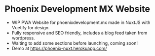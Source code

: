 # Phoenix Development MX Website

* WIP PWA Website for phoenixdevelopment.mx made in NuxtJS with Vuetify for design.
* Fully responsive and SEO friendly, includes a blog feed taken from wordpress.
* Waiting to add some sections before launching, coming soon!
* Demo at https://phoenix-nuxt.herokuapp.com/ 
